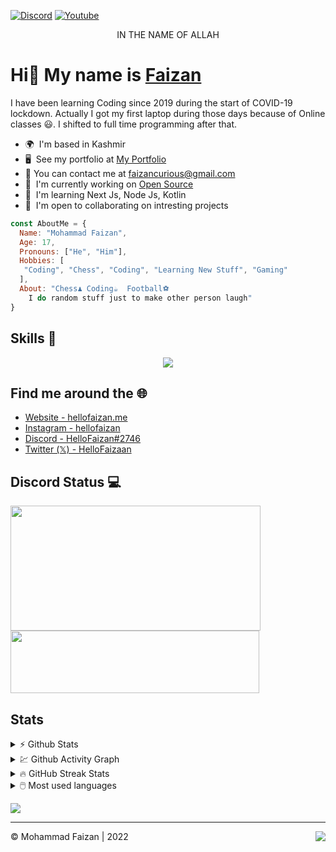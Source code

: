 [![Discord](https://img.shields.io/discord/988670044152168518.svg?label=&logo=discord&logoColor=ffffff&color=7389D8&labelColor=6A7EC2)](https://discord.gg/vUHMxPvege)
<a href="https://www.youtube.com/c/hellofaizan"><img src="https://img.shields.io/youtube/channel/subscribers/UCjG4tRRoqiRjaDy20pgwjuA?style=social" alt="Youtube" /></a>

<p align="center">IN THE NAME OF ALLAH</p>

Hi👋 My name is <a href="https://hellofaizan.me">Faizan</a>
=============================================================================================================================

I have been learning Coding since 2019 during the start of COVID-19 lockdown. Actually I got my first laptop during those days because of Online classes 😃. I shifted to full time programming after that.

* 🌍  I'm based in Kashmir
* 🖥  See my portfolio at [My Portfolio](http://hellofaizan.me)
* 📨  You can contact me at [faizancurious@gmail.com](mailto:faizancurious@gmail.com)
* 🚀  I'm currently working on [Open Source](http://GitHub.com/hellofaizan)
* 🧠  I'm learning Next Js, Node Js, Kotlin
* 🤝  I'm open to collaborating on intresting projects



```js
const AboutMe = {
  Name: "Mohammad Faizan",
  Age: 17,
  Pronouns: ["He", "Him"],
  Hobbies: [
   "Coding", "Chess", "Coding", "Learning New Stuff", "Gaming" 
  ],
  About: "Chess♟ Coding☕  Football⚽
    I do random stuff just to make other person laugh"
}
```

## Skills 🚀

<p align="center">
  <a href="https://discord.gg/EHthxHRUmr">
    <img src="https://skillicons.dev/icons?i=next,kotlin,js,typescript,discord,androidstudio,bots,flutter,java,nodejs,react,mysql,firebase,mongodb,postgresql" />
  </a>
</p>

## Find me around the 🌐

- [Website - hellofaizan.me](https://hellofaizan.me)
- [Instagram - hellofaizan](https://instagram.com/hellofaizaan)
- [Discord - HelloFaizan#2746](https://discord.com/users/890232380265222215)
- [Twitter (𝕏) - HelloFaizaan](https://x.com/hellofaizaan)

## Discord Status 💻

<a href="https://discord.com/users/890232380265222215">
     <img src="https://lanyard.cnrad.dev/api/890232380265222215?idleMessage=Just%20Chillin..." width="400" height="200" />
</a>
<br>
<a href="https://discord.gg/vUHMxPvege">
     <img src="https://invidget.switchblade.xyz/vUHMxPvege" width="398" height="100" />
</a>

## Stats

<details>
  <summary>⚡ Github Stats</summary>
  <br>
  <img src="https://github-readme-stats.vercel.app/api?username=hellofaizan&show_icons=true&theme=dark&hide_border=true" alt="HelloFaizan's Github Stats" />
</details>

<details>
  <summary>💹 Github Activity Graph</summary>
  <br>
  <img src="https://github-readme-activity-graph.cyclic.app/graph?username=hellofaizan&theme=react-dark" alt="Oops, something went wrong with Activity Graph" />
</details>

<details>
  <summary>🔥 GitHub Streak Stats</summary>
  <br>
  <img src="http://github-readme-streak-stats.herokuapp.com?user=hellofaizan&theme=dark&hide_border=true&date_format=M%20j%5B%2C%20Y%5D" alt="GitHub Streak Stats" />
</details>

<details>
  <summary>🖱️ Most used languages</summary>
  <br>
  <img src="https://github-readme-stats.vercel.app/api/top-langs?username=hellofaizan&show_icons=true&locale=en&layout=compact&theme=dark" alt="HelloFaizan's Github Activity Graph" />
</details>

<a href="https://www.github.com/hellofaizan" target="_blank" rel="noreferrer"><img
src="https://img.shields.io/github/followers/hellofaizan?logo=github&style=for-the-badge&color=0891b2&labelColor=1c1917" /></a>

<hr />
<div>
<img align="right" src="https://visitor-badge.laobi.icu/badge?page_id=hellofaizan.hellofaizan&" />
©️ Mohammad Faizan | 2022
</div>
